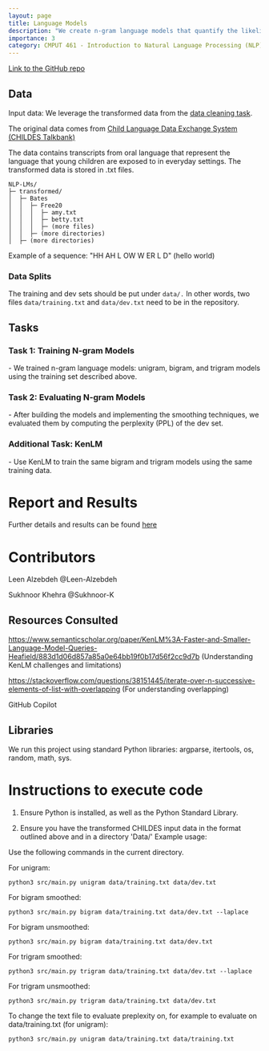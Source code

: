 ```yaml
---
layout: page
title: Language Models
description: "We create n-gram language models that quantify the likelihood of various sound sequences occurring in the English language."
importance: 3
category: CMPUT 461 - Introduction to Natural Language Processing (NLP)
---
```


[Link to the GitHub repo](https://github.com/Leen-Alzebdeh/NLP-LMs)

## Data
Input data: We leverage the transformed data from the [data cleaning task](https://github.com/Leen-Alzebdeh/NLP-Data-Cleaning-Task).

The original data comes from [Child Language Data Exchange System (CHILDES Talkbank)](https://childes.talkbank.org/)

The data contains transcripts from oral language that represent the language that young children are exposed to in everyday settings. The transformed data is stored in .txt files.

```
NLP-LMs/
├─ transformed/
│  ├─ Bates
│  │  ├─ Free20
│  │  │  ├─ amy.txt
│  │  │  ├─ betty.txt
│  │  │  ├─ (more files)
│  │  ├─ (more directories)
│  ├─ (more directories)
```

Example of a sequence: "HH AH L OW W ER L D" (hello world)

### Data Splits
The training and dev sets should be put under `data/.` In other words, two files `data/training.txt` and `data/dev.txt` need to be in the repository.

## Tasks
<h3> Task 1: Training N-gram Models </h3>
  -  We trained n-gram language models: unigram, bigram, and trigram models using the training set described above.
<h3>Task 2: Evaluating N-gram Models</h3>
  - After building the models and implementing the smoothing techniques, we evaluated them by computing the perplexity (PPL) of the dev set.
<h3> Additional Task: KenLM </h3>
  - Use KenLM to train the same bigram and trigram models using the same training data.
    
# Report and Results
Further details and results can be found [here](https://github.com/Leen-Alzebdeh/NLP-LMs/blob/main/REPORT.md)

# Contributors

Leen Alzebdeh @Leen-Alzebdeh

Sukhnoor Khehra @Sukhnoor-K

## Resources Consulted

https://www.semanticscholar.org/paper/KenLM%3A-Faster-and-Smaller-Language-Model-Queries-Heafield/883d1d06d857a85a0e64bb19f0b17d56f2cc9d7b (Understanding KenLM challenges and limitations)

https://stackoverflow.com/questions/38151445/iterate-over-n-successive-elements-of-list-with-overlapping (For understanding overlapping)

GitHub Copilot

## Libraries

We run this project using standard Python libraries: argparse, itertools, os, random, math, sys.

# Instructions to execute code

1. Ensure Python is installed, as well as the Python Standard Library.

2. Ensure you have the transformed CHILDES input data in the format outlined above and in a directory 'Data/'
Example usage:

Use the following commands in the current directory.

For unigram:

`python3 src/main.py unigram data/training.txt data/dev.txt`

For bigram smoothed:

`python3 src/main.py bigram data/training.txt data/dev.txt --laplace`

For bigram unsmoothed:

`python3 src/main.py bigram data/training.txt data/dev.txt`

For trigram smoothed:

`python3 src/main.py trigram data/training.txt data/dev.txt --laplace`

For trigram unsmoothed:

`python3 src/main.py trigram data/training.txt data/dev.txt`

To change the text file to evaluate preplexity on, for example to evaluate on data/training.txt (for unigram):

`python3 src/main.py unigram data/training.txt data/training.txt`
